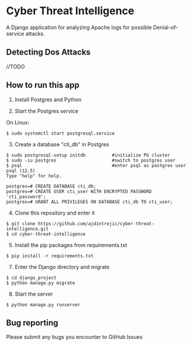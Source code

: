 # Cyber Threat Intelligence

A Django application for analyzing Apache logs for possible Denial-of-service attacks.

## Detecting Dos Attacks
//TODO


## How to run this app

1. Install Postgres and Python

2. Start the Postgres service

On Linux:
```
$ sudo systemctl start postgresql.service
```

3. Create a database "cti_db" in Postgres
```
$ sudo postgresql-setup initdb          #initialize PG cluster
$ sudo -iu postgres                     #switch to postgres user
$ psql                                  #enter psql as postgres user
psql (12.5)
Type "help" for help.

postgres=# CREATE DATABASE cti_db;
postgres=# CREATE USER cti_user WITH ENCRYPTED PASSWORD 'cti_password';
postgres=# GRANT ALL PRIVILEGES ON DATABASE cti_db TO cti_user;
```
4. Clone this repository and enter it
```
$ git clone https://github.com/ajdintrejic/cyber-threat-intelligence.git
$ cd cyber-threat-intelligence
```

5. Install the  pip packages from requirements.txt 
```
$ pip install -r requirements.txt
```

7. Enter the Django directory and migrate
```
$ cd django_project
$ python manage.py migrate
```

8. Start the server
```
$ python manage.py runserver
```

## Bug reporting
Please submit any bugs you encounter to GitHub Issues
